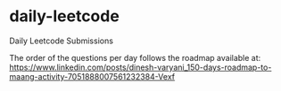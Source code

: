 # daily-leetcode
Daily Leetcode Submissions

The order of the questions per day follows the roadmap available at: https://www.linkedin.com/posts/dinesh-varyani_150-days-roadmap-to-maang-activity-7051888007561232384-Vexf
